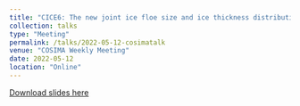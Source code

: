 ```yaml
---
title: "CICE6: The new joint ice floe size and ice thickness distribution (FSTD)"
collection: talks
type: "Meeting"
permalink: /talks/2022-05-12-cosimatalk
venue: "COSIMA Weekly Meeting"
date: 2022-05-12
location: "Online"
---
```


[Download slides here](http://noahday.github.io/files/cosimaTalk2022.pdf)

